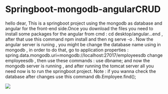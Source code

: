 # Springboot-mongodb-angularCRUD
hello dear,
This is a springboot project using the mongodb as database  and angular for the front-end side.Once you download the files you need to install 
some packages for the angular  from cmd : cd desktop/angular...end , after that use this command npm install and then ng serve -o .
Now the angular server is runing , you might be change the database name using in mongodb , in order to do that, go to   application properties :
spring.data.mongodb.uri=mongodb://localhost:27017/employeesdb change employeesdb , then use these commands : use dbname; and now the mongodb server is running , and after 
running the tomcat server all you need now is to run the springboot project.
Note : if you wanna check the database after changes use this command db.Employee.find();

![](Springboot-mongodb-angularCRUD/blob/master/springboot%20angular%20mongodb%20crud%20project/screenshots/employee%20list.JPG)
